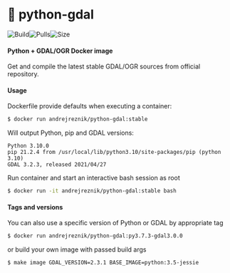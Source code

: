 # 🐳 python-gdal
![Build](https://img.shields.io/github/actions/workflow/status/andriyreznik/docker-python-gdal/push.yml?branch=master)![Pulls](https://img.shields.io/docker/pulls/andrejreznik/python-gdal.svg)![Size](https://img.shields.io/docker/image-size/andrejreznik/python-gdal/latest.svg)
#### Python + GDAL/OGR Docker image

Get and compile the latest stable GDAL/OGR sources from official repository.

#### Usage

Dockerfile provide defaults when executing a container:

```bash
$ docker run andrejreznik/python-gdal:stable
```

Will output Python, pip and GDAL versions:

```console
Python 3.10.0
pip 21.2.4 from /usr/local/lib/python3.10/site-packages/pip (python 3.10)
GDAL 3.2.3, released 2021/04/27
```

Run container and start an interactive bash session as root

```bash
$ docker run -it andrejreznik/python-gdal:stable bash
```

#### Tags and versions

You can also use a specific version of Python or GDAL by appropriate tag

```bash
$ docker run andrejreznik/python-gdal:py3.7.3-gdal3.0.0
```

or build your own image with passed build args

```bash
$ make image GDAL_VERSION=2.3.1 BASE_IMAGE=python:3.5-jessie
```
